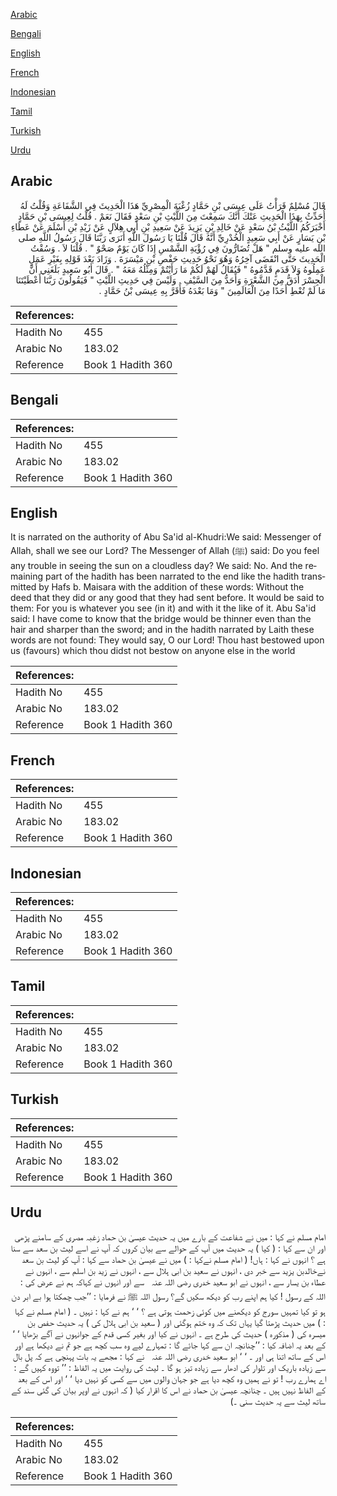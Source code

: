 [Arabic](#arabic)

[Bengali](#bengali)

[English](#english)

[French](#french)

[Indonesian](#indonesian)

[Tamil](#tamil)

[Turkish](#turkish)

[Urdu](#urdu)

## Arabic


<div dir="rtl" lang="ar" style={{fontSize:'larger',backgroundColor:'#f8f9fa',padding:20}}>
قَالَ مُسْلِمٌ قَرَأْتُ عَلَى عِيسَى بْنِ حَمَّادٍ زُغْبَةَ الْمِصْرِيِّ هَذَا الْحَدِيثَ فِي الشَّفَاعَةِ وَقُلْتُ لَهُ أُحَدِّثُ بِهَذَا الْحَدِيثِ عَنْكَ أَنَّكَ سَمِعْتَ مِنَ اللَّيْثِ بْنِ سَعْدٍ فَقَالَ نَعَمْ ‏.‏ قُلْتُ لِعِيسَى بْنِ حَمَّادٍ أَخْبَرَكُمُ اللَّيْثُ بْنُ سَعْدٍ عَنْ خَالِدِ بْنِ يَزِيدَ عَنْ سَعِيدِ بْنِ أَبِي هِلاَلٍ عَنْ زَيْدِ بْنِ أَسْلَمَ عَنْ عَطَاءِ بْنِ يَسَارٍ عَنْ أَبِي سَعِيدٍ الْخُدْرِيِّ أَنَّهُ قَالَ قُلْنَا يَا رَسُولَ اللَّهِ أَنَرَى رَبَّنَا قَالَ رَسُولُ اللَّهِ صلى الله عليه وسلم ‏"‏ هَلْ تُضَارُّونَ فِي رُؤْيَةِ الشَّمْسِ إِذَا كَانَ يَوْمٌ صَحْوٌ ‏"‏ ‏.‏ قُلْنَا لاَ ‏.‏ وَسُقْتُ الْحَدِيثَ حَتَّى انْقَضَى آخِرُهُ وَهُوَ نَحْوُ حَدِيثِ حَفْصِ بْنِ مَيْسَرَةَ ‏.‏ وَزَادَ بَعْدَ قَوْلِهِ بِغَيْرِ عَمَلٍ عَمِلُوهُ وَلاَ قَدَمٍ قَدَّمُوهُ ‏"‏ فَيُقَالُ لَهُمْ لَكُمْ مَا رَأَيْتُمْ وَمِثْلُهُ مَعَهُ ‏"‏ ‏.‏ قَالَ أَبُو سَعِيدٍ بَلَغَنِي أَنَّ الْجِسْرَ أَدَقُّ مِنَ الشَّعْرَةِ وَأَحَدُّ مِنَ السَّيْفِ ‏.‏ وَلَيْسَ فِي حَدِيثِ اللَّيْثِ ‏"‏ فَيَقُولُونَ رَبَّنَا أَعْطَيْتَنَا مَا لَمْ تُعْطِ أَحَدًا مِنَ الْعَالَمِينَ ‏"‏ وَمَا بَعْدَهُ فَأَقَرَّ بِهِ عِيسَى بْنُ حَمَّادٍ ‏.‏
</div>
<div style={{backgroundColor:'#f8f9fa',padding:20, marginBottom: 10}}><table> <thead> <tr> <th>References:</th> <th></th> </tr> </thead> <tbody><tr><td>Hadith No</td><td>455</td></tr><tr><td>Arabic No</td><td>183.02</td></tr><tr><td>Reference</td><td>Book 1 Hadith 360</td></tr></tbody></table></div>

## Bengali


<div dir="ltr" lang="bn" style={{fontSize:'larger',backgroundColor:'#f8f9fa',padding:20}}>

</div>
<div style={{backgroundColor:'#f8f9fa',padding:20, marginBottom: 10}}><table> <thead> <tr> <th>References:</th> <th></th> </tr> </thead> <tbody><tr><td>Hadith No</td><td>455</td></tr><tr><td>Arabic No</td><td>183.02</td></tr><tr><td>Reference</td><td>Book 1 Hadith 360</td></tr></tbody></table></div>

## English


<div dir="ltr" lang="en" style={{fontSize:'larger',backgroundColor:'#f8f9fa',padding:20}}>
It is narrated on the authority of Abu Sa'id al-Khudri:We said: Messenger of Allah, shall we see our Lord? The Messenger of Allah (ﷺ) said: Do you feel any trouble in seeing the sun on a cloudless day? We said: No. And the remaining part of the hadith has been narrated to the end like the hadith transmitted by Hafs b. Maisara with the addition of these words: Without the deed that they did or any good that they had sent before. It would be said to them: For you is whatever you see (in it) and with it the like of it. Abu Sa'id said: I have come to know that the bridge would be thinner even than the hair and sharper than the sword; and in the hadith narrated by Laith these words are not found: They would say, O our Lord! Thou hast bestowed upon us (favours) which thou didst not bestow on anyone else in the world
</div>
<div style={{backgroundColor:'#f8f9fa',padding:20, marginBottom: 10}}><table> <thead> <tr> <th>References:</th> <th></th> </tr> </thead> <tbody><tr><td>Hadith No</td><td>455</td></tr><tr><td>Arabic No</td><td>183.02</td></tr><tr><td>Reference</td><td>Book 1 Hadith 360</td></tr></tbody></table></div>

## French


<div dir="ltr" lang="fr" style={{fontSize:'larger',backgroundColor:'#f8f9fa',padding:20}}>

</div>
<div style={{backgroundColor:'#f8f9fa',padding:20, marginBottom: 10}}><table> <thead> <tr> <th>References:</th> <th></th> </tr> </thead> <tbody><tr><td>Hadith No</td><td>455</td></tr><tr><td>Arabic No</td><td>183.02</td></tr><tr><td>Reference</td><td>Book 1 Hadith 360</td></tr></tbody></table></div>

## Indonesian


<div dir="ltr" lang="id" style={{fontSize:'larger',backgroundColor:'#f8f9fa',padding:20}}>

</div>
<div style={{backgroundColor:'#f8f9fa',padding:20, marginBottom: 10}}><table> <thead> <tr> <th>References:</th> <th></th> </tr> </thead> <tbody><tr><td>Hadith No</td><td>455</td></tr><tr><td>Arabic No</td><td>183.02</td></tr><tr><td>Reference</td><td>Book 1 Hadith 360</td></tr></tbody></table></div>

## Tamil


<div dir="ltr" lang="ta" style={{fontSize:'larger',backgroundColor:'#f8f9fa',padding:20}}>

</div>
<div style={{backgroundColor:'#f8f9fa',padding:20, marginBottom: 10}}><table> <thead> <tr> <th>References:</th> <th></th> </tr> </thead> <tbody><tr><td>Hadith No</td><td>455</td></tr><tr><td>Arabic No</td><td>183.02</td></tr><tr><td>Reference</td><td>Book 1 Hadith 360</td></tr></tbody></table></div>

## Turkish


<div dir="ltr" lang="tr" style={{fontSize:'larger',backgroundColor:'#f8f9fa',padding:20}}>

</div>
<div style={{backgroundColor:'#f8f9fa',padding:20, marginBottom: 10}}><table> <thead> <tr> <th>References:</th> <th></th> </tr> </thead> <tbody><tr><td>Hadith No</td><td>455</td></tr><tr><td>Arabic No</td><td>183.02</td></tr><tr><td>Reference</td><td>Book 1 Hadith 360</td></tr></tbody></table></div>

## Urdu


<div dir="rtl" lang="ur" style={{fontSize:'larger',backgroundColor:'#f8f9fa',padding:20}}>
امام مسلم نے کہا : میں نے شفاعت کے بارے میں یہ حدیث عیسیٰ بن حماد زغبہ مصری کے سامنے پڑھی اور ان سے کہا : ( کیا ) یہ حدیث میں آپ کے حوالے سے بیان کروں کہ آپ نے اسے لیث بن سعد سے سنا ہے ؟ انہوں نے کہا : ہاں! ( امام مسلم نےکہا : ) میں نے عیسیٰ بن حماد سے کہا : آپ کو لیث بن سعد نےخالدبن یزید سے خبر دی ، انہوں نے سعید بن ابی ہلال سے ، انہوں نے زید بن اسلم سے ، انہوں نے عطاء بن یسار سے ، انہوں نے ابو سعید خدری ‌رضی ‌اللہ ‌عنہ ‌ ‌ سے اور انہوں نے کہاکہ ہم نے عرض کی : اللہ کے رسول ! کیا ہم اپنے رب کو دیکھ سکیں گے؟ رسول اللہ ﷺ نے فرمایا : ’’جب چمکتا ہوا بے ابر دن ہو تو کیا تمہیں سورج کو دیکھنے میں کوئی زحمت ہوتی ہے ؟ ‘ ‘ ہم نے کہا : نہیں ۔ ( امام مسلم نے کہا : ) میں حدیث پڑھتا گیا یہاں تک کہ وہ ختم ہوگئی اور ( سعید بن ابی ہلال کی ) یہ حدیث حفص بن میسرہ کی ( مذکورہ ) حدیث کی طرح ہے ۔ انہوں نے کیا اور بغیر کسی قدم کے جوانہوں نے آگے بڑھایا ‘ ‘ کے بعد یہ اضافہ کیا : ’’چنانچہ ان سے کہا جائے گا : تمہارے لیے وہ سب کچھ ہے جو تم نے دیکھا ہے اور اس کے ساتھ اتنا ہی اور ۔ ‘ ‘ ابو سعید خدری ‌رضی ‌اللہ ‌عنہ ‌ ‌ نے کہا : مجھے یہ بات پہنچی ہے کہ پل بال سے زیادہ باریک اور تلوار کی ادھار سے زیادہ تیز ہو گا ۔ لیث کی روایت میں یہ الفاظ : ’’ تووہ کہیں گے : اے ہمارے رب ! تو نے ہمیں وہ کچھ دیا ہے جو جہان والوں میں سے کسی کو نہیں دیا ‘ ‘ اور اس کے بعد کے الفاظ نہیں ہیں ۔ چنانچہ عیسیٰ بن حماد نے اس کا اقرار کیا ( کہ انہوں نے اوپر بیان کی گئی سند کے ساتھ لیث سے یہ حدیث سنی ۔)
</div>
<div style={{backgroundColor:'#f8f9fa',padding:20, marginBottom: 10}}><table> <thead> <tr> <th>References:</th> <th></th> </tr> </thead> <tbody><tr><td>Hadith No</td><td>455</td></tr><tr><td>Arabic No</td><td>183.02</td></tr><tr><td>Reference</td><td>Book 1 Hadith 360</td></tr></tbody></table></div>